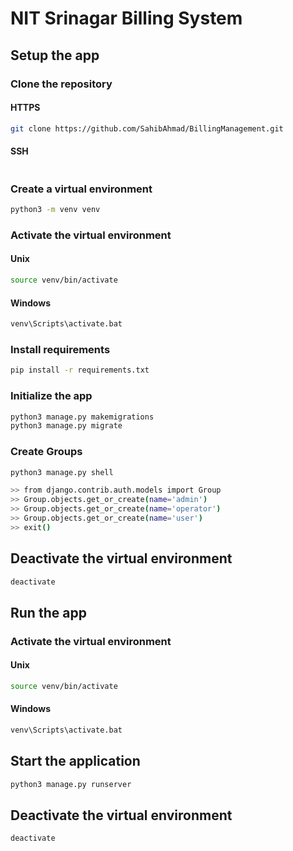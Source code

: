 # NIT Srinagar Billing System

## Setup the app

### Clone the repository

#### HTTPS

```bash
git clone https://github.com/SahibAhmad/BillingManagement.git
```

#### SSH

```bash

```

### Create a virtual environment

```bash
python3 -m venv venv
```

### Activate the virtual environment

#### Unix

```bash
source venv/bin/activate
```

#### Windows

```bash
venv\Scripts\activate.bat
```

### Install requirements

```bash
pip install -r requirements.txt
```

### Initialize the app

```bash
python3 manage.py makemigrations
python3 manage.py migrate
```
### Create Groups

```bash
python3 manage.py shell

>> from django.contrib.auth.models import Group
>> Group.objects.get_or_create(name='admin')
>> Group.objects.get_or_create(name='operator')
>> Group.objects.get_or_create(name='user')
>> exit()
```

## Deactivate the virtual environment

```bash
deactivate
```

## Run the app

### Activate the virtual environment

#### Unix

```bash
source venv/bin/activate
```

#### Windows

```bash
venv\Scripts\activate.bat
```

## Start the application

```bash
python3 manage.py runserver
```

## Deactivate the virtual environment

```bash
deactivate
```
